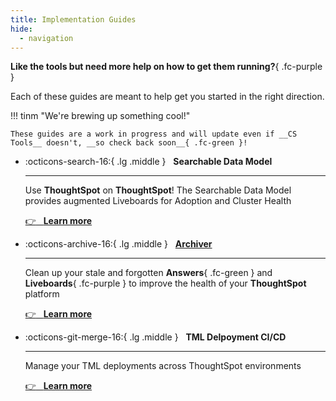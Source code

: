 ```yaml
---
title: Implementation Guides
hide:
  - navigation
---
```


__Like the tools but need more help on how to get them running?__{ .fc-purple }

Each of these guides are meant to help get you started in the right direction.

!!! tinm "We're brewing up something cool!"

    These guides are a work in progress and will update even if __CS Tools__ doesn't, __so check back soon__{ .fc-green }!


<div class="grid cards" markdown>

-   :octicons-search-16:{ .lg .middle } &nbsp; __Searchable Data Model__

    ---

    Use __ThoughtSpot__ on __ThoughtSpot__! The Searchable Data Model provides
    augmented Liveboards for Adoption and Cluster Health

    [:point_right: &nbsp; __Learn more__](#)


-   :octicons-archive-16:{ .lg .middle } &nbsp; [__Archiver__](process-archiver)

    ---

    Clean up your stale and forgotten __Answers__{ .fc-green } and __Liveboards__{ .fc-purple }
    to improve the health of your __ThoughtSpot__ platform

    [:point_right: &nbsp; __Learn more__](process-archiver)


-   :octicons-git-merge-16:{ .lg .middle } &nbsp; __TML Delpoyment CI/CD__

    ---

    Manage your TML deployments across ThoughtSpot environments

    [:point_right: &nbsp; __Learn more__](#)

</div>